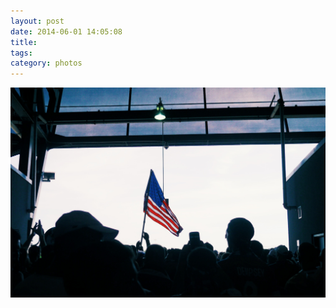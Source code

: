 ```yaml
---
layout: post
date: 2014-06-01 14:05:08
title: 
tags:
category: photos
---
```


![title](/assets/photoblog/usmnt-game-2.jpg)